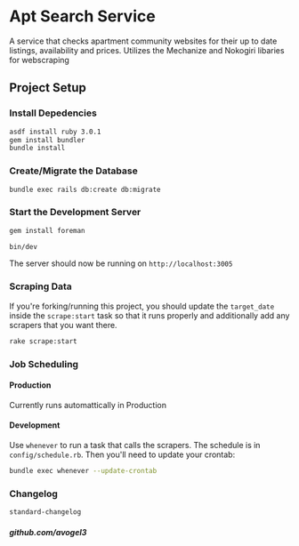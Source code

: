 Apt Search Service
===

A service that checks apartment community websites for their up to date listings, availability and prices. Utilizes the Mechanize and Nokogiri libaries for webscraping

## Project Setup

### Install Depedencies

```sh
asdf install ruby 3.0.1
gem install bundler
bundle install
```

### Create/Migrate the Database

```sh
bundle exec rails db:create db:migrate
```

### Start the Development Server

```sh
gem install foreman

bin/dev
```

The server should now be running on `http://localhost:3005`

### Scraping Data

If you're forking/running this project, you should update the `target_date` inside the `scrape:start` task so that it runs properly and additionally add any scrapers that you want there.

```sh
rake scrape:start
```

### Job Scheduling

#### Production

Currently runs automattically in Production

#### Development

Use `whenever` to run a task that calls the scrapers. The schedule is in `config/schedule.rb`. Then you'll need to update your crontab:

```sh
bundle exec whenever --update-crontab
```

### Changelog

```sh
standard-changelog
```


##### github.com/avogel3
